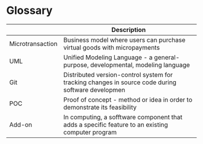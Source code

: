 # Glossary

|                  | Description                                                  |
| ---------------- | ------------------------------------------------------------ |
| Microtransaction | Business model where users can purchase virtual goods with micropayments |
| UML              | Unified Modeling Language - a general-purpose, developmental, modeling language |
| Git              | Distributed version-control system for tracking changes in source code during software developmen |
| POC              | Proof of concept - method or idea in order to demonstrate its feasibility |
| Add-on           | In computing, a sofftware component that adds a specific feature to an existing computer program |

